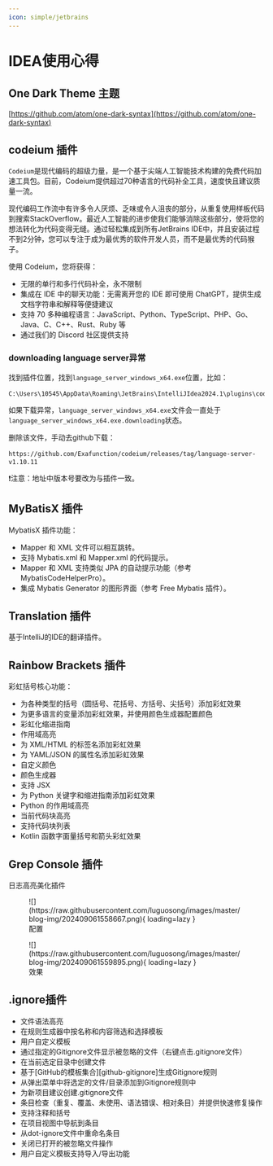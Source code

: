 ```yaml
---
icon: simple/jetbrains
---
```


# IDEA使用心得

## One Dark Theme 主题

[https://github.com/atom/one-dark-syntax](https://github.com/atom/one-dark-syntax)

## codeium 插件

`Codeium`是现代编码的超级力量，是一个基于尖端人工智能技术构建的免费代码加速工具包。目前，Codeium提供超过70种语言的代码补全工具，速度快且建议质量一流。

现代编码工作流中有许多令人厌烦、乏味或令人沮丧的部分，从重复使用样板代码到搜索StackOverflow。最近人工智能的进步使我们能够消除这些部分，使将您的想法转化为代码变得无缝。通过轻松集成到所有JetBrains
IDE中，并且安装过程不到2分钟，您可以专注于成为最优秀的软件开发人员，而不是最优秀的代码猴子。

使用 Codeium，您将获得：

- 无限的单行和多行代码补全，永不限制
- 集成在 IDE 中的聊天功能：无需离开您的 IDE 即可使用 ChatGPT，提供生成文档字符串和解释等便捷建议
- 支持 70 多种编程语言：JavaScript、Python、TypeScript、PHP、Go、Java、C、C++、Rust、Ruby 等
- 通过我们的 Discord 社区提供支持

### downloading language server异常

找到插件位置，找到`language_server_windows_x64.exe`位置，比如：

```text
C:\Users\10545\AppData\Roaming\JetBrains\IntelliJIdea2024.1\plugins\codeium\4afed79fc3218d4ed6a74b3082a291b8e866ba19\language_server_windows_x64.exe
```

如果下载异常，`language_server_windows_x64.exe`文件会一直处于`language_server_windows_x64.exe.downloading`状态。

删除该文件，手动去github下载：

```text
https://github.com/Exafunction/codeium/releases/tag/language-server-v1.10.11
```

❗注意：地址中版本号要改为与插件一致。

## MyBatisX 插件

MybatisX 插件功能：

- Mapper 和 XML 文件可以相互跳转。
- 支持 Mybatis.xml 和 Mapper.xml 的代码提示。
- Mapper 和 XML 支持类似 JPA 的自动提示功能（参考 MybatisCodeHelperPro）。
- 集成 Mybatis Generator 的图形界面（参考 Free Mybatis 插件）。

## Translation 插件

基于IntelliJ的IDE的翻译插件。

## Rainbow Brackets 插件

彩虹括号核心功能：

- 为各种类型的括号（圆括号、花括号、方括号、尖括号）添加彩虹效果
- 为更多语言的变量添加彩虹效果，并使用颜色生成器配置颜色
- 彩虹化缩进指南
- 作用域高亮
- 为 XML/HTML 的标签名添加彩虹效果
- 为 YAML/JSON 的属性名添加彩虹效果
- 自定义颜色
- 颜色生成器
- 支持 JSX
- 为 Python 关键字和缩进指南添加彩虹效果
- Python 的作用域高亮
- 当前代码块高亮
- 支持代码块列表
- Kotlin 函数字面量括号和箭头彩虹效果

## Grep Console 插件

日志高亮美化插件

<figure markdown="span">
  ![](https://raw.githubusercontent.com/luguosong/images/master/blog-img/202409061558667.png){ loading=lazy }
  <figcaption>配置</figcaption>
</figure>

<figure markdown="span">
  ![](https://raw.githubusercontent.com/luguosong/images/master/blog-img/202409061559895.png){ loading=lazy }
  <figcaption>效果</figcaption>
</figure>

## .ignore插件

- 文件语法高亮
- 在规则生成器中按名称和内容筛选和选择模板
- 用户自定义模板
- 通过指定的Gitignore文件显示被忽略的文件（右键点击.gitignore文件）
- 在当前选定目录中创建文件
- 基于[GitHub的模板集合][github-gitignore]生成Gitignore规则
- 从弹出菜单中将选定的文件/目录添加到Gitignore规则中
- 为新项目建议创建.gitignore文件
- 条目检查（重复、覆盖、未使用、语法错误、相对条目）并提供快速修复操作
- 支持注释和括号
- 在项目视图中导航到条目
- 从dot-ignore文件中重命名条目
- 关闭已打开的被忽略文件操作
- 用户自定义模板支持导入/导出功能
